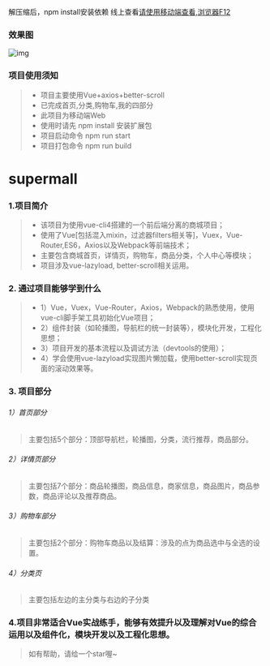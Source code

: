 解压缩后，npm install安装依赖
线上查看[请使用移动端查看,浏览器F12](http://mall.trigger7.cn/)

### 效果图

![img](https://github.com/1798874892/supermall/raw/master/public/77.gif)

### 项目使用须知
> * 项目主要使用Vue+axios+better-scroll
> * 已完成首页,分类,购物车,我的四部分
> * 此项目为移动端Web
> * 使用时请先 npm install 安装扩展包
> * 项目启动命令 npm run start
> * 项目打包命令 npm run build

# supermall

### 1.项目简介
> * 该项目为使用vue-cli4搭建的一个前后端分离的商城项目；
> * 使用了Vue[包括混入mixin，过滤器filters相关等]，Vuex，Vue-Router,ES6，Axios以及Webpack等前端技术；
> * 主要包含商城首页，详情页，购物车，商品分类，个人中心等模块；
> * 项目涉及vue-lazyload, better-scroll相关运用。

### 2. 通过项目能够学到什么
> * 1）Vue，Vuex，Vue-Router，Axios，Webpack的熟悉使用，使用vue-cli脚手架工具初始化Vue项目；
> * 2）组件封装（如轮播图，导航栏的统一封装等），模块化开发，工程化思想；
> * 3）项目开发的基本流程以及调试方法（devtools的使用）；
> * 4）学会使用vue-lazyload实现图片懒加载，使用better-scroll实现页面的滚动效果等。

### 3. 项目部分
###### 1）首页部分
> 主要包括5个部分：顶部导航栏，轮播图，分类，流行推荐，商品部分。
>
> 

###### 2）详情页部分
> 主要包括7个部分：商品轮播图，商品信息，商家信息，商品图片，商品参数，商品评论以及推荐商品。
>

###### 3）购物车部分
> 主要包括2个部分：购物车商品以及结算：涉及的点为商品选中与全选的设置。
>

 ###### 4）分类页
> 主要包括左边的主分类与右边的子分类
>

### 4.项目非常适合Vue实战练手，能够有效提升以及理解对Vue的综合运用以及组件化，模块开发以及工程化思想。
> 如有帮助，请给一个star喔~



